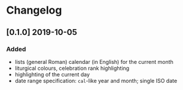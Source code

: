 # Changelog

## [0.1.0] 2019-10-05

### Added

- lists (general Roman) calendar (in English) for the current month
- liturgical colours, celebration rank highlighting
- highlighting of the current day
- date range specification: `cal`-like year and month; single ISO date
